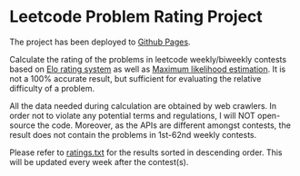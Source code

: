 # Leetcode Problem Rating Project

The project has been deployed to [Github Pages](https://zerotrac.github.io/leetcode_problem_rating/).

Calculate the rating of the problems in leetcode weekly/biweekly contests based on [Elo rating system](https://en.wikipedia.org/wiki/Elo_rating_system) as well as [Maximum likelihood estimation](https://en.wikipedia.org/wiki/Maximum_likelihood_estimation). It is not a 100% accurate result, but sufficient for evaluating the relative difficulty of a problem.

All the data needed during calculation are obtained by web crawlers. In order not to violate any potential terms and regulations, I will NOT open-source the code. Moreover, as the APIs are different amongst contests, the result does not contain the problems in 1st-62nd weekly contests.

Please refer to [ratings.txt](ratings.txt) for the results sorted in descending order. This will be updated every week after the contest(s).
